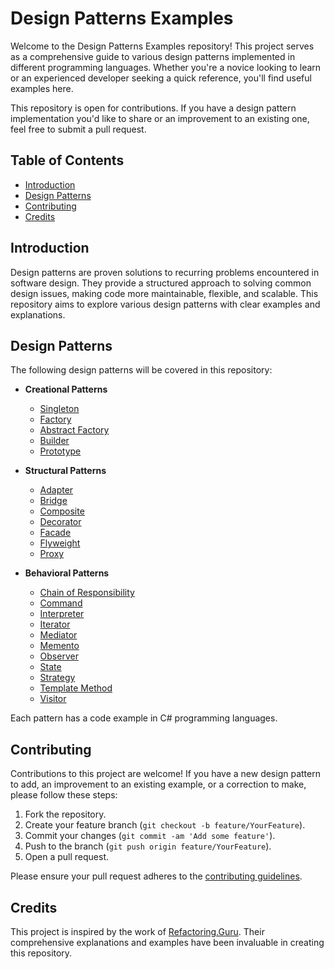 # Design Patterns Examples

Welcome to the Design Patterns Examples repository! This project serves as a comprehensive guide to various design patterns implemented in different programming languages. Whether you're a novice looking to learn or an experienced developer seeking a quick reference, you'll find useful examples here.

This repository is open for contributions. If you have a design pattern implementation you'd like to share or an improvement to an existing one, feel free to submit a pull request.

## Table of Contents

- [Introduction](#introduction)
- [Design Patterns](#design-patterns)
- [Contributing](#contributing)
- [Credits](#credits)

## Introduction

Design patterns are proven solutions to recurring problems encountered in software design. They provide a structured approach to solving common design issues, making code more maintainable, flexible, and scalable. This repository aims to explore various design patterns with clear examples and explanations.

## Design Patterns

The following design patterns will be covered in this repository:

- **Creational Patterns**
  - [Singleton](Creational/DesignPatterns.Creational.Singleton/Usage.cs)
  - [Factory](Creational/DesignPatterns.Creational.Factory/Usage.cs)
  - [Abstract Factory](Creational/DesignPatterns.Creational.AbstractFactory/Usage.cs)
  - [Builder](Creational/DesignPatterns.Creational.Builder/Usage.cs)
  - [Prototype](Creational/DesignPatterns.Creational.Prototype/Usage.cs)

- **Structural Patterns**
  - [Adapter](structural/adapter/README.md)
  - [Bridge](structural/bridge/README.md)
  - [Composite](structural/composite/README.md)
  - [Decorator](structural/decorator/README.md)
  - [Facade](structural/facade/README.md)
  - [Flyweight](structural/flyweight/README.md)
  - [Proxy](structural/proxy/README.md)

- **Behavioral Patterns**
  - [Chain of Responsibility](behavioral/chain_of_responsibility/README.md)
  - [Command](behavioral/command/README.md)
  - [Interpreter](behavioral/interpreter/README.md)
  - [Iterator](behavioral/iterator/README.md)
  - [Mediator](behavioral/mediator/README.md)
  - [Memento](behavioral/memento/README.md)
  - [Observer](behavioral/observer/README.md)
  - [State](behavioral/state/README.md)
  - [Strategy](behavioral/strategy/README.md)
  - [Template Method](behavioral/template_method/README.md)
  - [Visitor](behavioral/visitor/README.md)

Each pattern has a code example in C# programming languages.

## Contributing

Contributions to this project are welcome! If you have a new design pattern to add, an improvement to an existing example, or a correction to make, please follow these steps:

1. Fork the repository.
2. Create your feature branch (`git checkout -b feature/YourFeature`).
3. Commit your changes (`git commit -am 'Add some feature'`).
4. Push to the branch (`git push origin feature/YourFeature`).
5. Open a pull request.

Please ensure your pull request adheres to the [contributing guidelines](CONTRIBUTING.md).

## Credits

This project is inspired by the work of [Refactoring.Guru](https://refactoring.guru/design-patterns). Their comprehensive explanations and examples have been invaluable in creating this repository.

